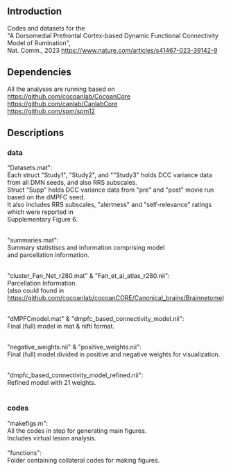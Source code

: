 ## Introduction
Codes and datasets for the <br>"A Dorsomedial Prefrontal Cortex-based Dynamic Functional Connectivity Model of Rumination", <br> Nat. Comm., 2023
https://www.nature.com/articles/s41467-023-39142-9

## Dependencies
All the analyses are running based on <br>
https://github.com/cocoanlab/CocoanCore <br>
https://github.com/canlab/CanlabCore <br> 
https://github.com/spm/spm12

## Descriptions

### data
"Datasets.mat": <br>
    Each struct "Study1", "Study2", and ""Study3" holds DCC variance data from 
    all DMN seeds, and also RRS subscales. <br>
    Struct "Supp" holds DCC variance data from "pre" and "post" movie run based on the dMPFC seed. <br>
    It also includes RRS subscales, "alertness" and "self-relevance" ratings which were reported in <br>
    Supplementary Figure 6. <br><br>

"summaries.mat": <br>
    Summary statistiscs and  information comprising model <br>
    and parcellation information. <br><br>

"cluster_Fan_Net_r280.mat" & "Fan_et_al_atlas_r280.nii": <br>
    Parcellation Information. <br>
    (also could found in https://github.com/cocoanlab/cocoanCORE/Canonical_brains/Brainnetome) <br><br>

"dMPFCmodel.mat" & "dmpfc_based_connectivity_model.nii": <br>
    Final (full) model in mat & nifti format. <br><br>

"negative_weights.nii" & "positive_weights.nii": <br>
    Final (full) model divided in positive and negative weights for visualization. <br><br>

"dmpfc_based_connectivity_model_refined.nii": <br>
    Refined model with 21 weights. <br><br>
    
### codes
"makefigs.m": <br>
    All the codes in step for generating main figures.  <br>
    Includes virtual lesion analysis. <br><br>
"functions": <br>
    Folder containing collateral codes for making figures.
    



